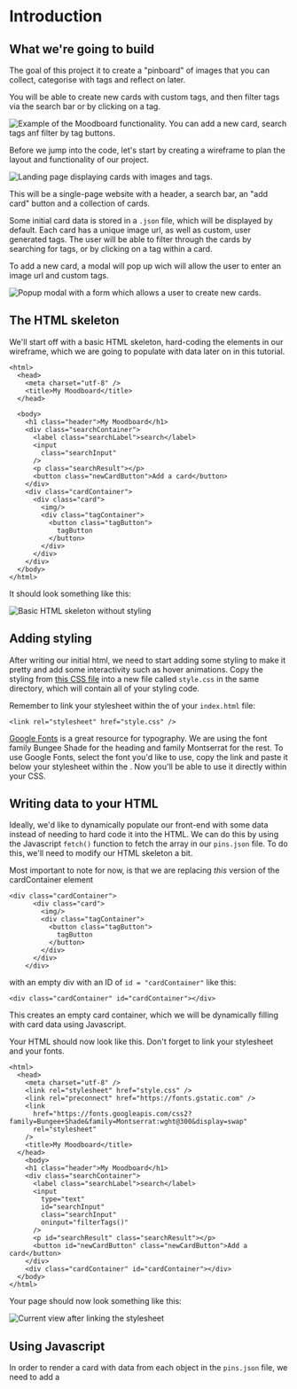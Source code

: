 # Introduction

## What we're going to build

The goal of this project it to create a "pinboard" of images that you can collect, categorise with tags and reflect on later.

You will be able to create new cards with custom tags, and then filter tags via the search bar or by clicking on a tag.

![Example of the Moodboard functionality. You can add a new card, search tags anf filter by tag buttons. ](./images/moodboard.gif)

Before we jump into the code, let's start by creating a wireframe to plan the layout and functionality of our project.

![Landing page displaying cards with images and tags.](./images/wireframe.png)

This will be a single-page website with a header, a search bar, an "add card" button and a collection of cards.

Some initial card data is stored in a `.json` file, which will be displayed by default. Each card has a unique image url, as well as custom, user generated tags. The user will be able to filter through the cards by searching for tags, or by clicking on a tag within a card.

To add a new card, a modal will pop up wich will allow the user to enter an image url and custom tags.

![Popup modal with a form which allows a user to create new cards.](./images/modal-wireframe.png)

## The HTML skeleton

We'll start off with a basic HTML skeleton, hard-coding the elements in our wireframe, which we are going to populate with data later on in this tutorial.

```
<html>
  <head>
    <meta charset="utf-8" />
    <title>My Moodboard</title>
  </head>

  <body>
    <h1 class="header">My Moodboard</h1>
    <div class="searchContainer">
      <label class="searchLabel">search</label>
      <input
        class="searchInput"
      />
      <p class="searchResult"></p>
      <button class="newCardButton">Add a card</button>
    </div>
    <div class="cardContainer">
      <div class="card">
        <img/>
        <div class="tagContainer">
          <button class="tagButton">
            tagButton
          </button>
        </div>
      </div>
    </div>
  </body>
</html>
```

It should look something like this:

![Basic HTML skeleton without styling](./images/html-skeleton.png)

## Adding styling

After writing our initial html, we need to start adding some styling to make it pretty and add some interactivity such as hover animations.
Copy the styling from [this CSS file](https://github.com/ritza-co/simple-pinterest/blob/main/style.css) into a new file called `style.css` in the same directory, which will contain all of your styling code.

Remember to link your stylesheet within the <head /> of your `index.html` file:

`<link rel="stylesheet" href="style.css" />`

[Google Fonts](https://fonts.google.com/) is a great resource for typography. We are using the font family Bungee Shade for the heading and family Montserrat for the rest.
To use Google Fonts, select the font you'd like to use, copy the link and paste it below your stylesheet within the <head/>. Now you'll be able to use it directly within your CSS. 


## Writing data to your HTML

Ideally, we'd like to dynamically populate our front-end with some data instead of needing to hard code it into the HTML. We can do this by using the Javascript `fetch()` function to fetch the array in our `pins.json` file.
To do this, we'll need to modify our HTML skeleton a bit.

Most important to note for now, is that we are replacing *this* version of the cardContainer element

```
<div class="cardContainer">
      <div class="card">
        <img/>
        <div class="tagContainer">
          <button class="tagButton">
            tagButton
          </button>
        </div>
      </div>
    </div>
```

with an empty div with an ID of `id = "cardContainer"` like this:

`<div class="cardContainer" id="cardContainer"></div>`

This creates an empty card container, which we will be dynamically filling with card data using Javascript.

Your HTML should now look like this. Don't forget to link your stylesheet and your fonts. 

```
<html>
  <head>
    <meta charset="utf-8" />
    <link rel="stylesheet" href="style.css" />
    <link rel="preconnect" href="https://fonts.gstatic.com" />
    <link
      href="https://fonts.googleapis.com/css2?family=Bungee+Shade&family=Montserrat:wght@300&display=swap"
      rel="stylesheet"
    />
    <title>My Moodboard</title>
  </head>
    <body>
    <h1 class="header">My Moodboard</h1>
    <div class="searchContainer">
      <label class="searchLabel">search</label>
      <input
        type="text"
        id="searchInput"
        class="searchInput"
        oninput="filterTags()"
      />
      <p id="searchResult" class="searchResult"></p>
      <button id="newCardButton" class="newCardButton">Add a card</button>
    </div>
    <div class="cardContainer" id="cardContainer"></div>
  </body>
</html>
```

Your page should now look something like this:

![Current view after linking the stylesheet](./images/html-styling.png)

## Using Javascript

In order to render a card with data from each object in the `pins.json` file, we need to add a <script /> element to the bottom of the HTML, just above the closing <body/> tag.

```
<!DOCTYPE html>
<html>
  <head>
    <meta charset="utf-8" />
    <title>My Moodboard</title>
    <link rel="stylesheet" href="style.css" />
  </head>

  <body>

  <!-- Your HTML here -->

    <script>
    </script>

  </body>
</html>
```

We'll begin by selecting the `cardContainer`, which will house the cards we are about to render. Using the `fetch()` function, we set `cards = data`, where the data is received from the `pins.json` file.

```
<script>
    const cardContainer = document.querySelector("cardContainer");
    let cards = [];
    fetch("pins.json")
    .then(function (response) {
        return response.json();
    })
    .then(function (data) {
        cards = data;
    })
    .catch(function (err) {
        console.log(err);
    });
</script>

```

We then create an `appendData()` function, which maps over all the objects within the `pins.json` array using a for-loop. For-loops are useful when you want to run over the same code over-and-over, using different values. In this case, we want to create a separate card for each card object in the `pins.json` file.

Note that we can set attributes such as class names, source tags and ID's directly within this function. For example, this would set a class name of `class="card"` on all cards created within the for-loop.

```
var card = document.createElement("div");
card.className = "card";
```
Your `appendData()` function would look something like this:

```
    function appendData(data) {

        <!-- get the element that we want to transform -->

        var cardContainer = document.getElementById("cardContainer");
        cardContainer.innerHTML = "";

        <!-- i represents each object within the array  -->

        for (var i = 0; i < data.length; i++) {

            <!-- create a new div element with a class="card" and append it to the cardContainer -->

          var card = document.createElement("div");
          card.className = "card";
          cardContainer.appendChild(card);

        <!-- similarly, create an img element with a src value of data[i].src, which refers to the src object within our pins.json file -->

          var img = document.createElement("img");
          img.src = data[i].src;
          card.appendChild(img);

        <!-- create another div element with a class of tagContainer -->

          var tagContainer = document.createElement("div");
          tagContainer.className = "tagContainer";
          card.appendChild(tagContainer);

        <!-- to create the individual tag buttons, we will need to map over the data[i].tags object within pins.json, using the javascript function, map().  For each tag, we will create a new button element with an onClick() function-->

          const tagButtons = data[i].tags.map((tag) => {
            const tagButton = document.createElement("button");
            tagButton.innerHTML = tag;
            return tagButton;
          });
          for (const tagButton of tagButtons) {
            tagButton.className = "tagButton";
            tagContainer.appendChild(tagButton);
          }
        }
    }
```

## Filtering through the tags

Once you've gotten to a point where you have cards with tags, we want to be able to filter these tags into collections.

Note how we can set the search term value to the user's input value in the search bar by finding
`var searchTerm = document.getElementById("searchInput").value;`

Add the following snippet to your <script/>, below the `appendData()` function.

```
function filterTags() {

    <!-- get the value of the searchInput and display it to the user within the searchResult element  -->

    var searchTerm = document.getElementById("searchInput").value;
    document.getElementById("searchResult").innerHTML =
    "You searched for: " + searchTerm;

    <!-- transform the user input as well as the tags to be lower case to ensure that the tags match the search keys exactly -->

    const searchTermLower = searchTerm.toLowerCase();

    <!-- filter the cards based on whether the tags include the search term results -->

    const filteredCards = cards.filter((card) => {
        return (
            card.tags.find((tag) => {
                const tagLower = tag.toLowerCase();
                return tagLower.includes(searchTermLower);
            }) !== undefined
        );
    });
    appendData(filteredCards);
}
```

Additionally, we want to be able to filter the cards by clicking on one of the tags. The `onClick()` function filters the cards in the cardContainer by checking which cards contain tags with the same innerHTML. Add the following to your `appendData()` function, below the creation of the tagButton element `const tagButton = document.createElement("button");`:
            
```
tagButton.onclick = () => {
    const filteredCards = cards.filter((card) => {
        return (
            card.tags.find((tag) => {
                return tag.includes(tagButton.innerHTML);
            }) !== undefined
        );
    });
    appendData(filteredCards);
};
```

## Adding a modal

A modal is a variation of 'pop-up' that could display information or ask for user information, such as a sign-up form for example.
In our case, we want to use a basic modal to get the data we need to add a new card to our collection.

Within the modal, we'll be using an html form element with a submit button.
The input type specifies the type of user input we expect, which can be text, radio buttons, checkboxes, etc.

Add the modal html code below the `cardContainer` element in your HTML:

```
<div id="newCardModal" class="modal">
      <div class="modal-content">

      <!-- the X-button can be acheved by using the "&times;" entity name  -->

        <span class="close">&times;</span>
        <form>
          <label for="imgSrc">Image source</label>
          <input
            type="text"
            id="imgsrc"
            name="source"
            class="newCardInput"
            placeholder="Paste your image url here"
          />
          <label for="tags">Tags</label>
          <input
            type="text"
            id="tags"
            name="tags"
            class="newCardInput"
            placeholder="Separate tags with a semicolon ( ; )"
          />
           
          <!-- we will be defining the functionality of `saveNewCard() within our script tag -->

          <button type="button" class="submitButton" onclick="saveNewCard()">
            Submit
          </button>
        </form>
      </div>
</div>
```

Your full HTML, excluding the <script /> contents, should now look like this :

```
<!DOCTYPE html>
<html>
  <head>
    <meta charset="utf-8" />

    <title>My Moodboard</title>

    <link rel="stylesheet" href="style.css" />
    <link rel="preconnect" href="https://fonts.gstatic.com" />
    <link
      href="https://fonts.googleapis.com/css2?family=Bungee+Shade&family=Montserrat:wght@300&display=swap"
      rel="stylesheet"
    />
  </head>

  <body>
    <h1 class="header">My Moodboard</h1>
    <div class="searchContainer">
      <label class="searchLabel">search</label>
      <input
        type="text"
        id="searchInput"
        class="searchInput"
        oninput="filterTags()"
      />
      <p id="searchResult" class="searchResult"></p>
      <button id="newCardButton" class="newCardButton">Add a card</button>
    </div>
    <div class="cardContainer" id="cardContainer"></div>
    <div id="newCardModal" class="modal">
      <div class="modal-content">
        <span class="close">&times;</span>
        <form>
          <label for="fname">Image source</label>
          <input
            type="text"
            id="imgsrc"
            name="source"
            class="newCardInput"
            placeholder="Paste your image url here"
          />
          <label for="lname">Tags</label>
          <input
            type="text"
            id="tags"
            name="tags"
            class="newCardInput"
            placeholder="Separate tags with a semicolon ( ; )"
          />
          <button type="button" class="submitButton" onclick="saveNewCard()">
            Submit
          </button>
        </form>
      </div>
    </div>
  </body>
</html>

```

We still need to create a button to open and close the modal. We'll do this by setting the display property to "block" ( from a default of `display = "none"`). To close the modal, we'll do the opposite, setting the display property back to `display = "none"`.

```
var newCardButton = document.getElementById("newCardButton");

      var newCardModal = document.getElementById("newCardModal");
      newCardButton.onclick = function () {
        newCardModal.style.display = "block";
      };

      var closeModal = document.getElementsByClassName("close")[0];
      closeModal.onclick = function () {
        newCardModal.style.display = "none";
      };

    <!-- this will enable the modal to close when the user clicks anywhere outside of the modal body -->

      window.onclick = function (event) {
        if (event.target == newCardModal) {
          newCardModal.style.display = "none";
        }
};
```

When clicking on the "Add a card" button, your modal form should appear and you should be able to close it by clicking the X at the top right, or anywhere outside of the modal contents. 

![Styled modal containing a form and submit button](./images/styled-modal.png)

## Create a new card with custom input data

Lastly, we need to use the user data that we collected from the modal inputs to create and append a new card to our collection.

We also need to append the new cards to our existing collection and close the modal.

```
function saveNewCard() {
    var newImgSrc = document.getElementById("imgsrc").value;

    <!-- To separate the tag values, we can use the Javasript `split()` function. -->

    var newTags = document.getElementById("tags").value.split(";");

    <!-- Each card needs to have a unique ID, which we can create by getting the last ID in the existing array and adding one. -->

    var lastCardId = cards[cards.length - 1].id;

    <!-- Create a `newCard` variable that stores the new data in the same format as in the exising `pins.json` format -->

    var newCard = {
        id: lastCardId + 1,
        src: newImgSrc,
        tags: newTags,
    };

    <!-- add the `newCard ` to your existing card array -->

    cards = [...cards, newCard];
    appendData(cards);

    <!-- set modal display to none to close the modal -->

    newCardModal.style.display = "none";
}
```

## Where next?

A good place to start would be to customise this project. Feel free to play around with the fonts and styling to make it your own. 

Here are some example projects if you need inspiration:

* Home decor board: https://repl.it/@Lean3Viljoen94/home-decor
* Recipe collection: https://repl.it/@Lean3Viljoen94/recipe-board
* Travel wishlist https://repl.it/@Lean3Viljoen94/travel-todos

Following that, here are some ideas for feature  add-ons to this project:  

### Get photos using the Unsplash API

[Unsplash](https://unsplash.com/developers) has a free JSON API that gives you access to thousands of high quality photos that can easily be integrated to your project. After creating an account, follow the README.md instructions for the [official javascript-wrapper](https://github.com/unsplash/unsplash-js) and read their [documentation](https://unsplash.com/documentation) if you get stuck. 

### Searching for multiple tags at once

You may want to search for more than one tag at a time, like searching "vegetarian" and "easy" recipes simultaneously. A hint for doing this, is to split your search terms in a similar way to how we split the tags when adding them to the card.  

### Suggest tags as you type

When you have a large number of tags, you may want to suggest existing tags to the user while they are typing in the search bar, using a drop-down list. To do this, you'll need to perform a fetch query while the user types, and populate your dropdown list with the all the possible tags that contain the search phrase. 



